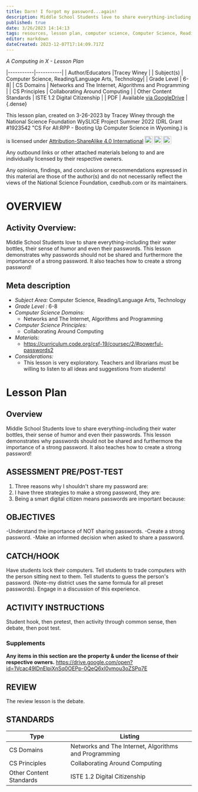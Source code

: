 ```yaml
---
title: Darn! I forgot my password...again!
description: Middle School Students love to share everything-including their water bottles, their sense of humor and even their passwords.  This lesson demonstrates why passwords should not be shared and furthermore the importance of a strong password.  It also teaches how to create a strong password!
published: true
date: 3/26/2023 14:14:13
tags: resources, lesson plan, computer science, Computer Science, Reading/Language Arts, Technology 
editor: markdown
dateCreated: 2023-12-07T17:14:09.717Z
---
```

*A Computing in X - Lesson Plan*

|-----------|-----------|
| Author/Educators |Tracey Winey |
| Subject(s) | Computer Science, Reading/Language Arts, Technology|
| Grade Level | 6-8|
| CS Domains | Networks and The Internet, Algorithms and Programming |
| CS Principles | Collaborating Around Computing |
| Other Content Standards | ISTE 1.2 Digital Citizenship | 
| PDF | Available [via GoogleDrive](https://drive.google.com/open?id=1KeJ9XVYeB6VQ3WslLlxntj92dXnpX3nt) |
{.dense}






This lesson plan, created on 3-26-2023 by Tracey Winey through the National Science Foundation WySLICE Project Summer 2022 (DRL Grant #1923542 "CS For All:RPP - Booting Up Computer Science in Wyoming.) is  <p xmlns:cc="http://creativecommons.org/ns#" >  is licensed under <a href="http://creativecommons.org/licenses/by-sa/4.0/?ref=chooser-v1" target="_blank" rel="license noopener noreferrer" style="display:inline-block;">Attribution-ShareAlike 4.0 International<img style="height:22px!important;margin-left:3px;vertical-align:text-bottom;" src="https://mirrors.creativecommons.org/presskit/icons/cc.svg?ref=chooser-v1"><img style="height:22px!important;margin-left:3px;vertical-align:text-bottom;" src="https://mirrors.creativecommons.org/presskit/icons/by.svg?ref=chooser-v1"><img style="height:22px!important;margin-left:3px;vertical-align:text-bottom;" src="https://mirrors.creativecommons.org/presskit/icons/sa.svg?ref=chooser-v1"></a></p>


Any outbound links or other attached materials belong to and are individually licensed by their respective owners. 


Any opinions, findings, and conclusions or recommendations expressed in this material are those of the author(s) and do not necessarily reflect the views of the National Science Foundation, cxedhub.com or its maintainers.


# OVERVIEW
## Activity Overview:  
Middle School Students love to share everything-including their water bottles, their sense of humor and even their passwords.  This lesson demonstrates why passwords should not be shared and furthermore the importance of a strong password.  It also teaches how to create a strong password!
## Meta description
+ *Subject Area:* Computer Science, Reading/Language Arts, Technology 
+ *Grade Level :* 6-8 
+ *Computer Science Domains:*
   + Networks and The Internet, Algorithms and Programming
+ *Computer Science Principles:*
   + Collaborating Around Computing
+ *Materials:* 
   + https://curriculum.code.org/csf-19/coursec/2/#powerful-passwords2
+ *Considerations:*
   + This lesson is very exploratory.  Teachers and librarians must be willing to listen to all ideas and suggestions from students!


# Lesson Plan
## Overview
Middle School Students love to share everything-including their water bottles, their sense of humor and even their passwords.  This lesson demonstrates why passwords should not be shared and furthermore the importance of a strong password.  It also teaches how to create a strong password!
## ASSESSMENT PRE/POST-TEST
1.  Three reasons why I shouldn't share my password are:
2.  I have three strategies to make a strong password, they are:
3.  Being a smart digital citizen means passwords are important because:
## OBJECTIVES
-Understand the importance of NOT sharing passwords.
-Create a strong password.
-Make an informed decision when asked to share a password.


## CATCH/HOOK
Have students lock their computers.  Tell students to trade computers with the person sitting next to them.  Tell students to guess the person's password.  (Note-my district uses the same formula for all preset passwords).  Engage in a discussion of this experience.


## ACTIVITY INSTRUCTIONS
Student hook, then pretest, then activity through common sense, then debate, then post test.


### Supplements
**Any items in this section are the property & under the license of their respective owners.**
https://drive.google.com/open?id=1Vcac49IDnElpiXnSq0OEPp-0QeQ6xl0vmou3oZSPp7E




## REVIEW
The review lesson is the debate.
## STANDARDS        
| Type | Listing | 
|-----------|-----------|
| CS Domains  | Networks and The Internet, Algorithms and Programming|
| CS Principles   | Collaborating Around Computing|
| Other Content Standards | ISTE 1.2 Digital Citizenship  |